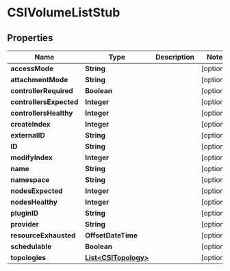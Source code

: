 

# CSIVolumeListStub


## Properties

Name | Type | Description | Notes
------------ | ------------- | ------------- | -------------
**accessMode** | **String** |  |  [optional]
**attachmentMode** | **String** |  |  [optional]
**controllerRequired** | **Boolean** |  |  [optional]
**controllersExpected** | **Integer** |  |  [optional]
**controllersHealthy** | **Integer** |  |  [optional]
**createIndex** | **Integer** |  |  [optional]
**externalID** | **String** |  |  [optional]
**ID** | **String** |  |  [optional]
**modifyIndex** | **Integer** |  |  [optional]
**name** | **String** |  |  [optional]
**namespace** | **String** |  |  [optional]
**nodesExpected** | **Integer** |  |  [optional]
**nodesHealthy** | **Integer** |  |  [optional]
**pluginID** | **String** |  |  [optional]
**provider** | **String** |  |  [optional]
**resourceExhausted** | **OffsetDateTime** |  |  [optional]
**schedulable** | **Boolean** |  |  [optional]
**topologies** | [**List&lt;CSITopology&gt;**](CSITopology.md) |  |  [optional]



